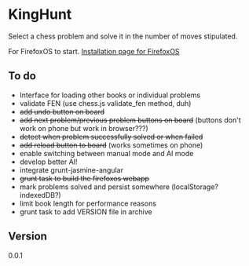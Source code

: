 # KingHunt

Select a chess problem and solve it in the number of moves stipulated.

For FirefoxOS to start. [Installation page for FirefoxOS](http://buzzdecafe.github.io/kinghunt/)


## To do

* Interface for loading other books or individual problems
* validate FEN (use chess.js validate_fen method, duh)
* ~~add undo button on board~~
* ~~add next problem/previous problem buttons on board~~ (buttons don't work on phone but work in browser???)
* ~~detect when problem successfully solved or when failed~~
* ~~add reload button to board~~ (works sometimes on phone)
* enable switching between manual mode and AI mode
* develop better AI!
* integrate grunt-jasmine-angular
* ~~grunt task to build the firefoxos webapp~~
* mark problems solved and persist somewhere (localStorage? indexedDB?)
* limit book length for performance reasons
* grunt task to add VERSION file in archive

## Version

0.0.1


